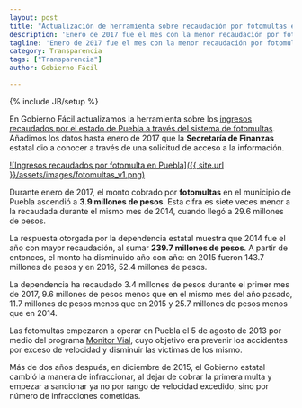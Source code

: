 ```yaml
---
layout: post
title: "Actualización de herramienta sobre recaudación por fotomultas en Puebla"
description: 'Enero de 2017 fue el mes con la menor recaudación por fotomultas en Puebla desde 2014.'
tagline: 'Enero de 2017 fue el mes con la menor recaudación por fotomultas en Puebla desde 2014.'
category: Transparencia
tags: ["Transparencia"]
author: Gobierno Fácil

---
```

{% include JB/setup %}

En Gobierno Fácil actualizamos la herramienta sobre los [ingresos recaudados por el estado de Puebla a través del sistema de fotomultas](https://gobiernofacil.com/herramientas/ingresos-por-fotomulta-puebla). Añadimos los datos hasta enero de 2017 que la **Secretaría de Finanzas** estatal dio a conocer a través de una solicitud de acceso a la información.

[![Ingresos recaudados por fotomulta en Puebla]({{ site.url }}/assets/images/fotomultas_v1.png)](https://gobiernofacil.com/herramientas/ingresos-por-fotomulta-puebla)


Durante enero de 2017, el monto cobrado por **fotomultas** en el municipio de Puebla ascendió a **3.9 millones de pesos**. Esta cifra es siete veces menor a la recaudada durante el mismo mes de 2014, cuando llegó a 29.6 millones de pesos.

La respuesta otorgada por la dependencia estatal muestra que 2014 fue el año con mayor recaudación, al sumar **239.7 millones de pesos**. A partir de entonces, el monto ha disminuido año con año: en 2015 fueron 143.7 millones de pesos y en 2016, 52.4 millones de pesos.

La dependencia ha recaudado 3.4 millones de pesos durante el primer mes de 2017, 9.6 millones de pesos menos que en el mismo mes del año pasado, 11.7 millones de pesos menos que en 2015 y 25.7 millones de pesos menos que en 2014.

Las fotomultas empezaron a operar en Puebla el 5 de agosto de 2013 por medio del programa [Monitor Vial](http://monitorvial.puebla.gob.mx), cuyo objetivo era prevenir los accidentes por exceso de velocidad y disminuir las víctimas de los mismo.

Más de dos años después, en diciembre de 2015, el Gobierno estatal cambió la manera de infraccionar, al dejar de cobrar la primera multa y empezar a sancionar ya no por rango de velocidad excedido, sino por número de infracciones cometidas.